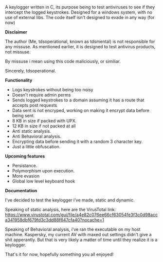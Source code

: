 A keylogger written in C, its purpose being to test antiviruses to see if they intercept the logged keystrokes. Designed for a windows system, with no use of external libs.
The code itself isn't designed to evade in any way (for now)

**Disclaimer**

The author (Me, tdsoperational, known as tdsmental) is not responsible for any missuse.
As mentioned earlier, it is designed to test antivirus products, not missuse.

By missuse i mean using this code maliciously, or similiar.

Sincerely, tdsoperational.

**Functionality**
- Logs keystrokes without being too noisy
- Doesn't require admin perms
- Sends logged keystrokes to a domain assuming it has a route that accepts post requests
- Data sent is not encryped, working on making it encrypt data before being sent.
- 8 KB in size if packed with UPX.
- 12 KB in size if not packed at all
- Anti static analysis.
- Anti Behavioral analysis.
- Encrypting data before sending it with a random 3 character key.
- Just a little obfuscation.

**Upcoming features**
- Persistance.
- Polymorphism upon execution.
- More evasion
- Global low level keyboard hook 

**Documentation**

I've decided to test the keylogger i've made, static and dynamic.

Speaking of static analysis, here are the VirusTotal link:
https://www.virustotal.com/gui/file/a4e82c076ee66cf63054fe3f3c0d98acca341958dbf679fd3c3dd88f647cfa40?nocache=1

Speaking of Behavioral analysis, i've ran the executable on my host machine. 
Kaspersky, my current AV with maxed out settings didn't give a shit apperantly.
But that is very likely a matter of time until they realize it is a keylogger.


That's it for now, hopefully something you all enjoyed!
